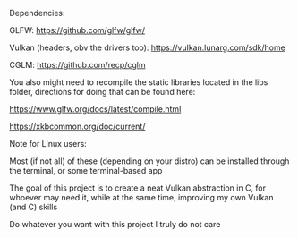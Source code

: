 Dependencies:

  GLFW: 
  https://github.com/glfw/glfw/
  
  Vulkan (headers, obv the drivers too): 
  https://vulkan.lunarg.com/sdk/home
  
  CGLM: 
  https://github.com/recp/cglm
  
  You also might need to recompile the static libraries located in the libs folder, directions for doing that can be found here:
  
  https://www.glfw.org/docs/latest/compile.html
  
  https://xkbcommon.org/doc/current/

    
Note for Linux users:

  Most (if not all) of these (depending on your distro) can be installed through the terminal, or some terminal-based app


The goal of this project is to create a neat Vulkan abstraction in C, for whoever may need it, while at the same time, improving my own Vulkan (and C) skills


Do whatever you want with this project I truly do not care
